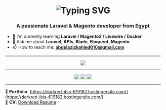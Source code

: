 <h1 align="center">
  <img src="https://readme-typing-svg.demolab.com?font=Fira+Code&weight=500&size=24&pause=1000&color=F75C7E&center=true&vCenter=true&width=600&lines=Hi+%F0%9F%91%8B%2C+I'm+Abdelaziz+Khalid;Laravel+%26+Magento+Developer+from+Egypt" alt="Typing SVG" />
</h1>

<h3 align="center">A passionate Laravel & Magento developer from Egypt</h3>

- 🌱 I’m currently learning **Laravel / Magento2 / Livewire / Docker**  
- 💬 Ask me about **Laravel, APIs, Blade, Eloquent, Magento**  
- 📫 How to reach me: **abdelazizkahled010@gmail.com**

---

<p align="center">
  <img src="https://github-readme-stats.vercel.app/api?username=abdelaziz-1&show_icons=true&theme=radical" />
</p>

---

<p align="center">
  <img src="https://img.shields.io/badge/-Laravel-E34F26?style=flat&logo=laravel&logoColor=white" />
  <img src="https://img.shields.io/badge/-Magento-FF9900?style=flat&logo=magento&logoColor=white" />
  <img src="https://img.shields.io/badge/-VSCode-007ACC?style=flat&logo=visual-studio-code" />
</p>

---

🔗 **Portfolio**: [https://darkred-ibis-619182.hostingersite.com/](https://darkred-ibis-619182.hostingersite.com/)  
📄 **CV**: [Download Resume](https://darkred-ibis-619182.hostingersite.com/images/Abdelaziz%20Khaled.pdf)
